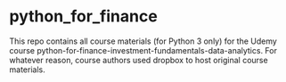 # python_for_finance

This repo contains all course materials (for Python 3 only) for the Udemy course python-for-finance-investment-fundamentals-data-analytics. For whatever reason, course authors used dropbox to host original course materials.

